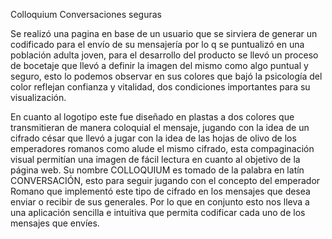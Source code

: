 Colloquium
Conversaciones seguras

Se realizó una pagina en base de un usuario que se sirviera de generar un codificado para el envío de su mensajería por lo q se puntualizó en una población adulta joven, para el desarrollo del producto se llevó un proceso de bocetaje que llevó a definir la imagen del mismo como algo puntual y seguro, esto lo podemos observar en sus colores que bajó la psicología del color reflejan confianza y vitalidad, dos condiciones importantes para su visualización. 

En cuanto al logotipo este fue diseñado en plastas a dos colores que transmitieran de manera coloquial el mensaje, jugando con la idea de un cifrado césar que llevó a jugar con la idea de las hojas de olivo de los emperadores romanos como alude el mismo cifrado, esta compaginación visual permitían una imagen de fácil lectura en cuanto al objetivo de la página web. Su nombre COLLOQUIUM  es tomado de la palabra  en latín CONVERSACIÓN, esto para seguir jugando con el concepto del emperador Romano que implementó este tipo de cifrado en los mensajes que desea enviar o recibir de sus generales. Por lo que en conjunto esto nos lleva a una aplicación sencilla e intuitiva que permita codificar cada uno de los mensajes que envíes. 
